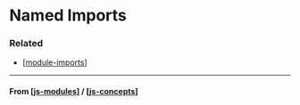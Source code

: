 # Named Imports

### Related

- [[module-imports]]

---

#### **From** [[js-modules]] / [[js-concepts]]

[//begin]: # "Autogenerated link references for markdown compatibility"
[module-imports]: module-imports "Module Imports"
[js-modules]: js-modules "JS Modules"
[js-concepts]: ../js-concepts "JS Concepts"
[//end]: # "Autogenerated link references"
